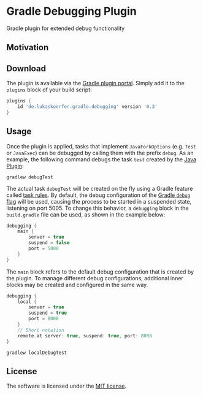 # Gradle Debugging Plugin
Gradle plugin for extended debug functionality

## Motivation


## Download
The plugin is available via the [Gradle plugin portal](https://plugins.gradle.org/plugin/de.lukaskoerfer.gradle.debugging). Simply add it to the `plugins` block of your build script:

``` gradle
plugins {
    id 'de.lukaskoerfer.gradle.debugging' version '0.3'
}
```
    
## Usage

Once the plugin is applied, tasks that implement `JavaForkOptions` (e.g. `Test` or `JavaExec`) can be debugged by calling them with the prefix `debug`.
As an example, the following command debugs the task `test` created by the [Java Plugin](https://docs.gradle.org/current/userguide/java_plugin.html):

```
gradlew debugTest
```

The actual task `debugTest` will be created on the fly using a Gradle feature called [task rules](https://docs.gradle.org/current/userguide/more_about_tasks.html#sec:task_rules).
By default, the debug configuration of the [Gradle `debug` flag](https://docs.gradle.org/current/javadoc/org/gradle/process/JavaForkOptions.html#getDebug--) will be used, causing the process to be started in a suspended state, listening on port 5005.
To change this behavior, a `debugging` block in the `build.gradle` file can be used, as shown in the example below:

``` gradle
debugging {
    main {
        server = true
        suspend = false
        port = 5000
    }
}
```

The `main` block refers to the default debug configuration that is created by the plugin.
To manage different debug configurations, additional inner blocks may be created and configured in the same way.


``` gradle
debugging {
    local {
        server = true
        suspend = true
        port = 8008
    }
    // Short notation
    remote.at server: true, suspend: true, port: 8008 
}
```



```
gradlew localDebugTest
```



## License
The software is licensed under the [MIT license](https://github.com/lukoerfer/gradle-debugging/blob/master/LICENSE).
